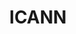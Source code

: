 ---
blog: https://www.icann.org/news/blog
facebook: http://facebook.com/icannorg
linkedin: https://linkedin.com/company/icann
logohandle: icann
sort: icann
title: ICANN
twitter: https://x.com/icann
website: https://www.icann.org/
wikipedia: https://en.wikipedia.org/wiki/ICANN
youtube: http://youtube.com/icannnews
---